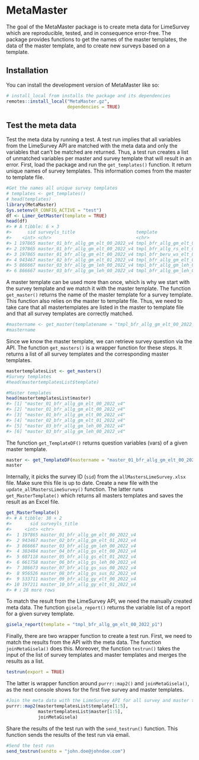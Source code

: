 
<!-- README.md is generated from README.Rmd. Please edit that file -->

# MetaMaster

<!-- badges: start -->
<!-- badges: end -->

The goal of the MetaMaster package is to create meta data for LimeSurvey
which are reproducible, tested, and in consequence error-free. The
package provides functions to get the names of the master templates, the
data of the master template, and to create new surveys based on a
template.

## Installation

You can install the development version of MetaMaster like so:

``` r
# install_local from installs the package and its dependencies
remotes::install_local("MetaMaster.gz",
                       dependencies = TRUE)
```

## Test the meta data

Test the meta data by running a test. A test run implies that all
variables from the LimeSurvey API are matched with the meta data and
only the variables that can’t be matched are returned. Thus, a test run
creates a list of unmatched variables per master and survey template
that will result in an error. First, load the package and run the
`get_templates()` function. It return unique names of survey templates.
This information comes from the master to template file.

``` r
#Get the names all unique survey templates
# templates <- get_templates()
# head(templates)
library(MetaMaster)
Sys.setenv(R_CONFIG_ACTIVE = "test")
df <- Limer_GetMaster(template = TRUE)
head(df)
#> # A tibble: 6 × 3
#>      sid surveyls_title                       template                       
#>    <int> <chr>                                <chr>                          
#> 1 197865 master_01_bfr_allg_gm_elt_00_2022_v4 tmpl_bfr_allg_gm_elt_00_2022_p1
#> 2 197865 master_01_bfr_allg_gm_elt_00_2022_v4 tmpl_bfr_allg_rs_elt_00_2022_p1
#> 3 197865 master_01_bfr_allg_gm_elt_00_2022_v4 tmpl_bfr_beru_ws_elt_00_2022_p1
#> 4 943467 master_02_bfr_allg_gm_elt_01_2022_v4 tmpl_bfr_allg_gm_elt_01_2022_p2
#> 5 866667 master_03_bfr_allg_gm_leh_00_2022_v4 tmpl_bfr_allg_gm_leh_00_2022_p1
#> 6 866667 master_03_bfr_allg_gm_leh_00_2022_v4 tmpl_bfr_allg_gm_leh_00_2022_p2
```

A master template can be used more than once, which is why we start with
the survey template and we match it with the master template. The
function `get_master()` returns the name of the master template for a
survey template. This function also relies on the master to template
file. Thus, we need to take care that all mastertemplates are listed in
the master to template file and that all survey templates are correctly
matched.

``` r
#mastername <- get_master(templatename = "tmpl_bfr_allg_gm_elt_00_2022_p1")
#mastername
```

Since we know the master template, we can retrieve survey question via
the API. The function `get_masters()` is a wrapper function for these
steps. It returns a list of all survey templates and the corresponding
master templates.

``` r
mastertemplatesList <- get_masters()
#Survey templates
#head(mastertemplatesList$template)
```

``` r
#Master templates
head(mastertemplatesList$master)
#> [1] "master_01_bfr_allg_gm_elt_00_2022_v4"
#> [2] "master_01_bfr_allg_gm_elt_00_2022_v4"
#> [3] "master_01_bfr_allg_gm_elt_00_2022_v4"
#> [4] "master_02_bfr_allg_gm_elt_01_2022_v4"
#> [5] "master_03_bfr_allg_gm_leh_00_2022_v4"
#> [6] "master_03_bfr_allg_gm_leh_00_2022_v4"
```

The function `get_TemplateDF()` returns question variables (vars) of a
given master template.

``` r
master <- get_TemplateDF(mastername = "master_01_bfr_allg_gm_elt_00_2022_v4")
master
```

Internally, it picks the survey ID (`sid`) from the
`allMastersLimeSurvey.xlsx` file. Make sure this file is up to date.
Create a new file with the `update_allMastersLimeSurvey()` function. The
latter runs `get_MasterTemplate()` which returns all masters templates
and saves the result as an Excel file.

``` r
get_MasterTemplate()
#> # A tibble: 38 × 2
#>       sid surveyls_title                      
#>     <int> <chr>                               
#>  1 197865 master_01_bfr_allg_gm_elt_00_2022_v4
#>  2 943467 master_02_bfr_allg_gm_elt_01_2022_v4
#>  3 866667 master_03_bfr_allg_gm_leh_00_2022_v4
#>  4 383484 master_04_bfr_allg_gs_elt_00_2022_v4
#>  5 687118 master_05_bfr_allg_gs_elt_01_2022_v4
#>  6 661758 master_06_bfr_allg_gs_leh_00_2022_v4
#>  7 386673 master_07_bfr_allg_gs_sus_00_2022_v4
#>  8 956526 master_08_bfr_allg_gs_sus_02_2022_v4
#>  9 533711 master_09_bfr_allg_gy_elt_00_2022_v4
#> 10 197211 master_10_bfr_allg_gy_elt_01_2022_v4
#> # ℹ 28 more rows
```

To match the result from the LimeSurvey API, we need the manually
created meta data. The function `gisela_report()` returns the variable
list of a report for a given survey template.

``` r
gisela_report(template = "tmpl_bfr_allg_gm_elt_00_2022_p1")
```

Finally, there are two wrapper function to create a test run. First, we
need to match the results from the API with the meta data. The function
`joinMetaGisela()` does this. Moreover, the function `testrun()` takes
the input of the list of survey templates and master templates and
merges the results as a list.

``` r
testrun(export = TRUE)
```

The latter is wrapper function around `purrr::map2()` and
`joinMetaGisela()`, as the next console shows for the first five survey
and master templates.

``` r
#Join the meta data with the LimeSurvey API for all survey and master templates
purrr::map2(mastertemplatesList$template[1:5],
            mastertemplatesList$master[1:5],
            joinMetaGisela)
```

Share the results of the test run with the `send_testrun()` function.
This function sends the results of the test run via email.

``` r
#Send the test run
send_testrun(sendto = "john.doe@johndoe.com")
```

